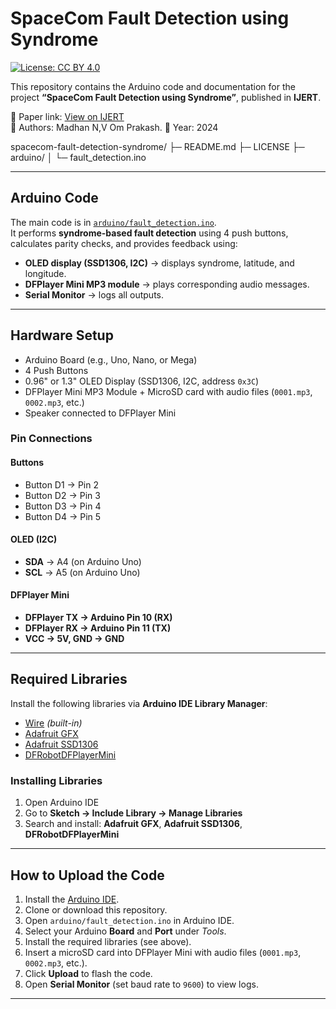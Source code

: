 # SpaceCom Fault Detection using Syndrome

[![License: CC BY 4.0](https://img.shields.io/badge/License-CC%20BY%204.0-lightgrey.svg)](https://creativecommons.org/licenses/by/4.0/)

This repository contains the Arduino code and documentation for the project 
**“SpaceCom Fault Detection using Syndrome”**, published in **IJERT**.

📄 Paper link: [View on IJERT](https://www.ijert.org/an-overview-on-syndrome-based-fault-detection-and-error-mapping-systems)  
👥 Authors: Madhan N,V Om Prakash.
📅 Year: 2024  

spacecom-fault-detection-syndrome/
├─ README.md 
├─ LICENSE 
├─ arduino/
│ └─ fault_detection.ino 



---

## Arduino Code

The main code is in [`arduino/fault_detection.ino`](arduino/fault_detection.ino).  
It performs **syndrome-based fault detection** using 4 push buttons, calculates parity checks, and provides feedback using:  

- **OLED display (SSD1306, I2C)** → displays syndrome, latitude, and longitude.  
- **DFPlayer Mini MP3 module** → plays corresponding audio messages.  
- **Serial Monitor** → logs all outputs.  

---

## Hardware Setup

- Arduino Board (e.g., Uno, Nano, or Mega)  
- 4 Push Buttons  
- 0.96" or 1.3" OLED Display (SSD1306, I2C, address `0x3C`)  
- DFPlayer Mini MP3 Module + MicroSD card with audio files (`0001.mp3`, `0002.mp3`, etc.)  
- Speaker connected to DFPlayer Mini  

### Pin Connections

#### Buttons
- Button D1 → Pin 2  
- Button D2 → Pin 3  
- Button D3 → Pin 4  
- Button D4 → Pin 5  

#### OLED (I2C)
- **SDA** → A4 (on Arduino Uno)  
- **SCL** → A5 (on Arduino Uno)  

#### DFPlayer Mini
- **DFPlayer TX → Arduino Pin 10 (RX)**  
- **DFPlayer RX → Arduino Pin 11 (TX)**  
- **VCC → 5V, GND → GND**  

---

## Required Libraries

Install the following libraries via **Arduino IDE Library Manager**:

- [Wire](https://www.arduino.cc/en/Reference/Wire) *(built-in)*  
- [Adafruit GFX](https://github.com/adafruit/Adafruit-GFX-Library)  
- [Adafruit SSD1306](https://github.com/adafruit/Adafruit_SSD1306)  
- [DFRobotDFPlayerMini](https://github.com/DFRobot/DFRobotDFPlayerMini)  

### Installing Libraries
1. Open Arduino IDE  
2. Go to **Sketch → Include Library → Manage Libraries**  
3. Search and install: **Adafruit GFX**, **Adafruit SSD1306**, **DFRobotDFPlayerMini**  

---

## How to Upload the Code

1. Install the [Arduino IDE](https://www.arduino.cc/en/software).  
2. Clone or download this repository.  
3. Open `arduino/fault_detection.ino` in Arduino IDE.  
4. Select your Arduino **Board** and **Port** under *Tools*.  
5. Install the required libraries (see above).  
6. Insert a microSD card into DFPlayer Mini with audio files (`0001.mp3`, `0002.mp3`, etc.).  
7. Click **Upload** to flash the code.  
8. Open **Serial Monitor** (set baud rate to `9600`) to view logs.  

---
